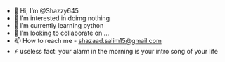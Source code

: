 - 👋 Hi, I’m @Shazzy645
- 👀 I’m interested in doimg nothing
- 🌱 I’m currently learning python
- 💞️ I’m looking to collaborate on ...
- 📫 How to reach me - shazaad.salim15@gmail.com
- ⚡ useless fact: your alarm in the morning is your intro song of your life

<!---
Shazzy645/Shazzy645 is a ✨ special ✨ repository because its `README.md` (this file) appears on your GitHub profile.
You can click the Preview link to take a look at your changes.
--->
